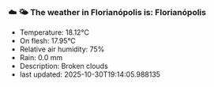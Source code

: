 ### ☁️ 🌤️  The weather in Florianópolis is: Florianópolis

- Temperature: 18.12°C
- On flesh: 17.95°C
- Relative air humidity: 75%
- Rain: 0.0 mm
- Description: Broken clouds
- last updated: 2025-10-30T19:14:05.988135

